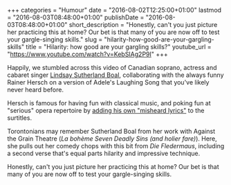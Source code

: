 +++
categories = "Humour"
date = "2016-08-02T12:25:00+01:00"
lastmod = "2016-08-03T08:48:00+01:00"
publishDate = "2016-08-03T08:48:00+01:00"
short_description = "Honestly, can&#039;t you just picture her practicing this at home? Our bet is that many of you are now off to test your gargle-singing skills."
slug = "hilarity-how-good-are-your-gargling-skills"
title = "Hilarity: how good are your gargling skills?"
youtube_url = "https://www.youtube.com/watch?v=KebSIAg2P9I"
+++

Happily, we stumbled across this video of Canadian soprano, actress and cabaret singer [Lindsay Sutherland Boal](http://www.imdb.com/name/nm6358863/bio?ref_=nm_ov_bio_sm), collaborating with the always funny Rainer Hersch on a version of Adele's Laughing Song that you've likely never heard before.

Hersch is famous for having fun with classical music, and poking fun at "serious" opera repertoire by [adding his own "misheard lyrics"](https://www.youtube.com/watch?v=jjeQtbKFlHc) to the surtitles.

Torontonians may remember Sutherland Boal from her work with Against the Grain Theatre (*La bohème* *Seven Deadly Sins (and holier fare)*). Here, she pulls out her comedy chops with this bit from *Die Fledermaus*, including a second verse that's equal parts hilarity and impressive technique.

Honestly, can't you just picture her practicing this at home? Our bet is that many of you are now off to test your gargle-singing skills.
